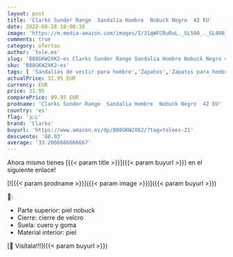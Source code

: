 ```yaml
---
layout: post
title: 'Clarks Sunder Range  Sandalia Hombre  Nobuck Negro  42 EU'
date: 2022-08-28 18:00:38
image: 'https://m.media-amazon.com/images/I/31qWFCRuRoL._SL500_._SL400_.jpg'
comments: true
category: ofertas
author: 'tole.es'
slug: 'B08GKW2XK2-es Clarks Sunder Range Sandalia Hombre Nobuck Negro 42 EU'
sku: 'B08GKW2XK2-es'
tags: [ 'Sandalias de vestir para hombre','Zapatos','Zapatos para hombre','Zapatos y complementos','clarks','sandalia','🇪🇸', ]
actualPrice: 31.95 EUR
currency: EUR
price: 31.95
comparePrice: 99.95 EUR
prodname: 'Clarks Sunder Range  Sandalia Hombre  Nobuck Negro  42 EU'
country: 'es'
flag: '🇪🇸'
brand: 'Clarks'
buyurl: 'https://www.amazon.es/dp/B08GKW2XK2/?tag=tolees-21'
descuento: '68.03'
average: '33.2066666666667'
---
```


Ahora mismo tienes [{{< param title >}}]({{< param buyurl >}}) en el siguiente enlace!

[![{{< param prodname >}}]({{< param image >}})]({{< param buyurl >}})

🔎:

- Parte superior: piel nobuck
- Cierre: cierre de velcro
- Suela: cuero y goma
- Material interior: piel

[🛒 Visítala!!!]({{< param buyurl >}})
